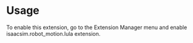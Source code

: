 # Usage

To enable this extension, go to the Extension Manager menu and enable isaacsim.robot_motion.lula extension.

